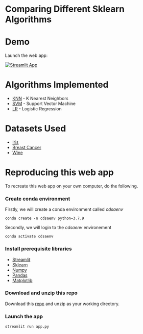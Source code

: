 # Comparing Different Sklearn Algorithms

# Demo

Launch the web app:

[![Streamlit App](https://static.streamlit.io/badges/streamlit_badge_black_white.svg)]()

# Algorithms Implemented

- [KNN](https://sklearn.org/modules/neighbors.html#classification) - K Nearest Neighbors
- [SVM](https://sklearn.org/modules/svm.html#svm) - Support Vector Machine
- [LR](https://sklearn.org/modules/linear_model.html#logistic-regression) - Logistic Regression

# Datasets Used

- [Iris](https://sklearn.org/modules/generated/sklearn.datasets.load_iris.html#sklearn.datasets.load_iris)
- [Breast Cancer](https://sklearn.org/modules/generated/sklearn.datasets.load_breast_cancer.html#sklearn.datasets.load_breast_cancer)
- [Wine](https://sklearn.org/modules/generated/sklearn.datasets.load_wine.html#sklearn.datasets.load_wine)

# Reproducing this web app
To recreate this web app on your own computer, do the following.

### Create conda environment
Firstly, we will create a conda environment called *cdsaenv*
```
conda create -n cdsaenv python=3.7.9
```
Secondly, we will login to the *cdsaenv* environement
```
conda activate cdsaenv
```
### Install prerequisite libraries

- [Streamlit](https://streamlit.io/)
- [Sklearn](https://sklearn.org/)
- [Numpy](https://numpy.org/)
- [Pandas](https://pandas.pydata.org/)
- [Matplotlib](https://matplotlib.org/)

### Download and unzip this repo

Download this [repo](https://github.com/psyduck1203/CDSA/archive/main.zip) and unzip as your working directory.

###  Launch the app
```
streamlit run app.py
```

